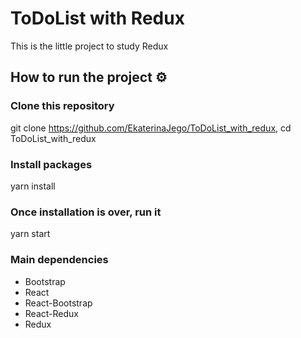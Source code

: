 # ToDoList with Redux

This is the little project to study Redux

## How to run the project ⚙️

### Clone this repository

git clone https://github.com/EkaterinaJego/ToDoList_with_redux,
cd ToDoList_with_redux

### Install packages

yarn install

### Once installation is over, run it

yarn start

### Main dependencies

- Bootstrap
- React
- React-Bootstrap
- React-Redux
- Redux
